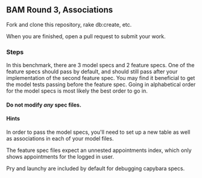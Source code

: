 ## BAM Round 3, Associations

Fork and clone this repository, rake db:create, etc.

When you are finished, open a pull request to submit your work.

### Steps

In this benchmark, there are 3 model specs and 2 feature specs. One of the feature specs should pass by default, and should still pass after your implementation of the second feature spec. You may find it beneficial to get the model tests passing before the feature spec. Going in alphabetical order for the model specs is most likely the best order to go in.

#### Do not modify _any_ spec files.

#### Hints

In order to pass the model specs, you'll need to set up a new table as well as associations in each of your model files.

The feature spec files expect an unnested appointments index, which only shows appointments for the logged in user.

Pry and launchy are included by default for debugging capybara specs.
